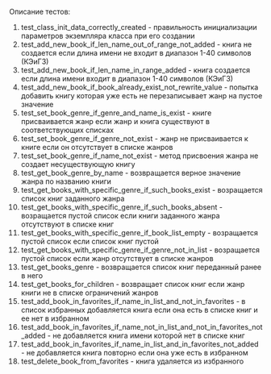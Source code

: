 Описание тестов:
1. test_class_init_data_correctly_created - правильность инициализации параметров экземпляра класса при его создании
2. test_add_new_book_if_len_name_out_of_range_not_added - книга не создается если длина имени не входит в диапазон 1-40 символов (КЭиГЗ)
3. test_add_new_book_if_len_name_in_range_added - книга создается если длина имени входит в диапазон 1-40 символов (КЭиГЗ)
4. test_add_new_book_if_book_already_exist_not_rewrite_value - попытка добавить книгу которая уже есть не перезаписывает жанр на пустое значение
5. test_set_book_genre_if_genre_and_name_is_exist - книге присваивается жанр если жанр и книга существуют в соответствующих списках
6. test_set_book_genre_if_genre_not_exist - жанр не присваивается к книге если он отсутствует в списке жанров
7. test_set_book_genre_if_name_not_exist - метод присвоения жанра не создает несуществующую книгу 
8. test_get_book_genre_by_name - возвращается верное значение жанра по названию книги
9. test_get_books_with_specific_genre_if_such_books_exist - возращается список книг заданного жанра
10. test_get_books_with_specific_genre_if_such_books_absent - возращается пустой список если книги заданного жанра отсутствуют в списке книг
11. test_get_books_with_specific_genre_if_book_list_empty - возращается пустой список если список книг пустой
12. test_get_books_with_specific_genre_if_genre_not_in_list - возращается пустой список если жанр отсутствует в списке жанров
13. test_get_books_genre - возвращается список книг переданный ранее в него
14. test_get_books_for_children - возвращает список книг если жанр книги не в списке ограничений жанров
15. test_add_book_in_favorites_if_name_in_list_and_not_in_favorites - в список избранных добавляется книга если она есть в списке книг и ее нет в избранном
16. test_add_book_in_favorites_if_name_not_in_list_and_not_in_favorites_not_added - не добавляется книга имени которой нет в списке книг
17. test_add_book_in_favorites_if_name_in_list_and_in_favorites_not_added - не добавляется книга повторно если она уже есть в избранном
18. test_delete_book_from_favorites - книга удаляется из избранного